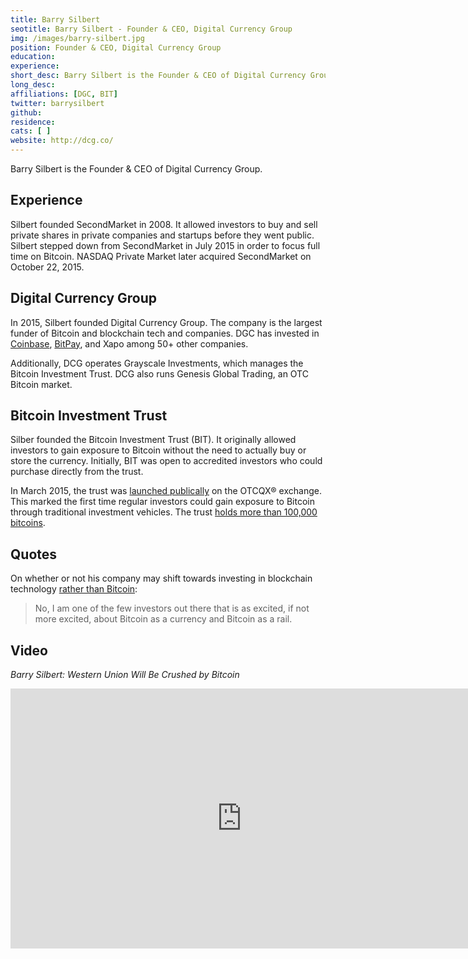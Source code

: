 ```yaml
---
title: Barry Silbert
seotitle: Barry Silbert - Founder & CEO, Digital Currency Group
img: /images/barry-silbert.jpg
position: Founder & CEO, Digital Currency Group
education:
experience:
short_desc: Barry Silbert is the Founder & CEO of Digital Currency Group. 
long_desc:
affiliations: [DGC, BIT]
twitter: barrysilbert
github: 
residence:
cats: [ ]
website: http://dcg.co/
---
```

Barry Silbert is the Founder & CEO of Digital Currency Group. 

## Experience
Silbert founded SecondMarket in 2008. It allowed investors to buy and sell private shares in private companies and startups before they went public. Silbert stepped down from SecondMarket in July 2015 in order to focus full time on Bitcoin. NASDAQ Private Market later acquired SecondMarket on October 22, 2015.

## Digital Currency Group

In 2015, Silbert founded Digital Currency Group. The company is the largest funder of Bitcoin and blockchain tech and companies. DGC has invested in [Coinbase](/coinbase-review/), [BitPay](/bitpay/), and Xapo among 50+ other companies. 

Additionally, DCG operates Grayscale Investments, which manages the Bitcoin Investment Trust. DCG also runs Genesis Global Trading, an OTC Bitcoin market. 

## Bitcoin Investment Trust 
Silber founded the Bitcoin Investment Trust (BIT). It originally allowed investors to gain exposure to Bitcoin without the need to actually buy or store the currency. Initially, BIT was open to accredited investors who could purchase directly from the trust. 

In March 2015, the trust was [launched publically](https://bitcoinmagazine.com/articles/bitcoin-investment-trust-bit-goes-live-ticker-gbtc-1427488173) on the OTCQX® exchange. This marked the first time regular investors could gain exposure to Bitcoin through traditional investment vehicles. The trust [holds more than 100,000 bitcoins](http://www.coindesk.com/barry-silbert-reveals-bitcoin-investment-trust-holds-100000-bitcoins/). 

## Quotes

On whether or not his company may shift towards investing in blockchain technology [rather than Bitcoin](http://www.ibtimes.co.uk/dcgs-barry-silbert-were-excited-by-blockchain-just-excited-about-bitcoin-1540873):

> No, I am one of the few investors out there that is as excited, if not more excited, about Bitcoin as a currency and Bitcoin as a rail.

## Video 

_Barry Silbert: Western Union Will Be Crushed by Bitcoin_

<iframe width="740" height="416" src="https://www.youtube.com/embed/rs4KPTcX2-Y" frameborder="0" allowfullscreen></iframe>